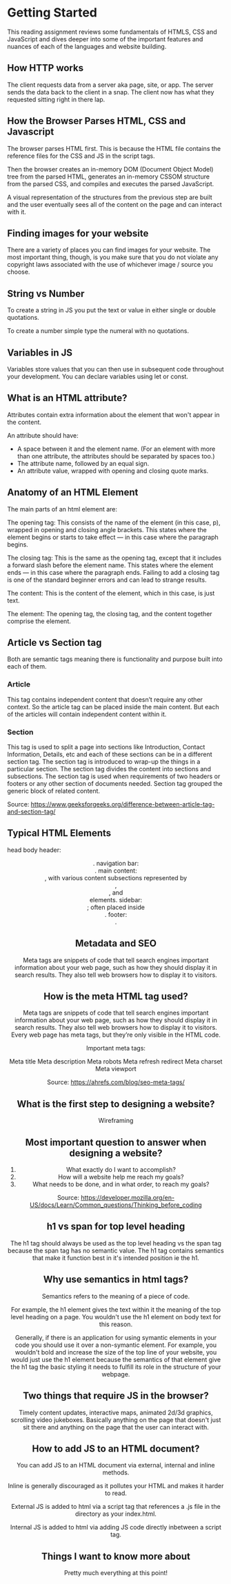 # Getting Started

This reading assignment reviews some fundamentals of HTMLS, CSS and JavaScript and dives deeper into some of the important features and nuances of each of the languages and website building.

## How HTTP works

The client requests data from a server aka page, site, or app.
The server sends the data back to the client in a snap.
The client now has what they requested sitting right in there lap.

## How the Browser Parses HTML, CSS and Javascript

The browser parses HTML first. This is because the HTML file contains the reference files for the CSS and JS in the script tags.

Then the browser creates an in-memory DOM (Document Object Model) tree from the parsed HTML, generates an in-memory CSSOM structure from the parsed CSS, and compiles and executes the parsed JavaScript.

A visual representation of the structures from the previous step are built and the user eventually sees all of the content on the page and can interact with it.

## Finding images for your website

There are a variety of places you can find images for your website. The most important thing, though, is you make sure that you do not violate any copyright laws associated with the use of whichever image / source you choose.

## String vs Number

To create a string in JS you put the text or value in either single or double quotations.

To create a number simple type the numeral with no quotations.

## Variables in JS

Variables store values that you can then use in subsequent code throughout your development. You can declare variables using let or const.

## What is an HTML attribute?

Attributes contain extra information about the element that won't appear in the content.

An attribute should have:

- A space between it and the element name. (For an element with more than one attribute, the attributes should be separated by spaces too.)
- The attribute name, followed by an equal sign.
- An attribute value, wrapped with opening and closing quote marks.

## Anatomy of an HTML Element

The main parts of an html element are:

The opening tag: This consists of the name of the element (in this case, p), wrapped in opening and closing angle brackets. This states where the element begins or starts to take effect — in this case where the paragraph begins.

The closing tag: This is the same as the opening tag, except that it includes a forward slash before the element name. This states where the element ends — in this case where the paragraph ends. Failing to add a closing tag is one of the standard beginner errors and can lead to strange results.

The content: This is the content of the element, which in this case, is just text.

The element: The opening tag, the closing tag, and the content together comprise the element.

## Article vs Section tag

Both are semantic tags meaning there is functionality and purpose built into each of them.

### Article

This tag contains independent content that doesn’t require any other context. So the article tag can be placed inside the main content. But each of the articles will contain independent content within it.

### Section

This tag is used to split a page into sections like Introduction, Contact Information, Details, etc and each of these sections can be in a different section tag. The section tag is introduced to wrap-up the things in a particular section. The section tag divides the content into sections and subsections. The section tag is used when requirements of two headers or footers or any other section of documents needed. Section tag grouped the generic block of related content.

Source: <https://www.geeksforgeeks.org/difference-between-article-tag-and-section-tag/>

## Typical HTML Elements

head
body
header: <header>.
navigation bar: <nav>.
main content: <main>, with various content subsections represented by <article>, <section>, and <div> elements.
sidebar: <aside>; often placed inside <main>.
footer: <footer>.

## Metadata and SEO

Meta tags are snippets of code that tell search engines important information about your web page, such as how they should display it in search results. They also tell web browsers how to display it to visitors.

## How is the meta HTML tag used?

Meta tags are snippets of code that tell search engines important information about your web page, such as how they should display it in search results. They also tell web browsers how to display it to visitors.
Every web page has meta tags, but they’re only visible in the HTML code.

Important meta tags:

Meta title
Meta description
Meta robots
Meta refresh redirect
Meta charset
Meta viewport

Source: <https://ahrefs.com/blog/seo-meta-tags/>

## What is the first step to designing a website?

Wireframing

## Most important question to answer when designing a website?

1. What exactly do I want to accomplish?
2. How will a website help me reach my goals?
3. What needs to be done, and in what order, to reach my goals?

Source: <https://developer.mozilla.org/en-US/docs/Learn/Common_questions/Thinking_before_coding>

## h1 vs span for top level heading

The h1 tag should always be used as the top level heading vs the span tag because the span tag has no semantic value. The h1 tag contains semantics that make it function best in it's intended position ie the h1.

## Why use semantics in html tags?

Semantics refers to the meaning of a piece of code.

For example, the h1 element gives the text within it the meaning of the top level heading on a page. You wouldn't use the h1 element on body text for this reason.

Generally, if there is an application for using symantic elements in your code you should use it over a non-symantic element. For example, you wouldn't bold and increase the size of the top line of your website, you would just use the h1 element because the semantics of that element give the h1 tag the basic styling it needs to fulfill its role in the structure of your webpage.

## Two things that require JS in the browser?

Timely content updates, interactive maps, animated 2d/3d graphics, scrolling video jukeboxes. Basically anything on the page that doesn't just sit there and anything on the page that the user can interact with.

## How to add JS to an HTML document?

You can add JS to an HTML document via external, internal and inline methods.

Inline is generally discouraged as it pollutes your HTML and makes it harder to read.

External JS is added to html via a script tag that references a .js file in the directory as your index.html.

Internal JS is added to html via adding JS code directly inbetween a script tag.

## Things I want to know more about

Pretty much everything at this point!
